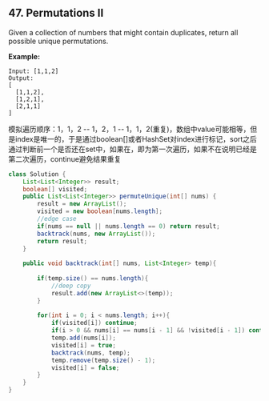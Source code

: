 ## 47. Permutations II

Given a collection of numbers that might contain duplicates, return all possible unique permutations.

**Example:**

```
Input: [1,1,2]
Output:
[
  [1,1,2],
  [1,2,1],
  [2,1,1]
]
```



模拟遍历顺序：1，1，2  --  1，2，1  --  1，1，2(重复)，数组中value可能相等，但是index是唯一的，于是通过boolean[]或者HashSet对index进行标记，sort之后通过判断前一个是否还在set中，如果在，即为第一次遍历，如果不在说明已经是第二次遍历，continue避免结果重复



```java
class Solution {
    List<List<Integer>> result;
    boolean[] visited;
    public List<List<Integer>> permuteUnique(int[] nums) {
        result = new ArrayList();
        visited = new boolean[nums.length];
        //edge case
        if(nums == null || nums.length == 0) return result;
        backtrack(nums, new ArrayList());
        return result;
    }
    
    public void backtrack(int[] nums, List<Integer> temp){
        
        if(temp.size() == nums.length){
            //deep copy
            result.add(new ArrayList<>(temp));
        }
        
        for(int i = 0; i < nums.length; i++){
            if(visited[i]) continue;
            if(i > 0 && nums[i] == nums[i - 1] && !visited[i - 1]) continue;
            temp.add(nums[i]);
            visited[i] = true;
            backtrack(nums, temp);
            temp.remove(temp.size() - 1);
            visited[i] = false;
        }
    }
}
```

